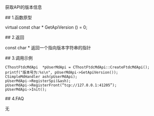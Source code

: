 <p>获取API的版本信息</p>
<span class="anchor" id="df7de803-2146-49c2-a4a6-30e3fb79d887"></span>
## 1.函数原型
<p>virtual const char * GetApiVersion () = 0;</p>
<span class="anchor" id="b322d705-cd5f-4513-a93f-211bb4979698"></span>
## 2.返回
<p>const char * 返回一个指向版本字符串的指针</p>
<span class="anchor" id="3c41bbb6-3be0-4128-afac-8fc754edf410"></span>
## 3.调用示例
<pre><code>CThostFtdcMdApi  *pUserMdApi = CThostFtdcMdApi::CreateFtdcMdApi();
printf("版本号为:%s\n", pUserMdApi-&gt;GetApiVersion());
CSimpleMdHandler ash(pUserMdApi);
pUserMdApi-&gt;RegisterSpi(&amp;ash);
pUserMdApi-&gt;RegisterFront(“tcp://127.0.0.1:41205”);
pUserMdApi-&gt;Init();
</code></pre>
<span class="anchor" id="535cc169-729c-4369-a15c-0526675d56c9"></span>
## 4.FAQ
<p>无</p>
